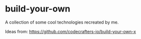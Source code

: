 # build-your-own
A collection of some cool technologies recreated by me.

Ideas from: https://github.com/codecrafters-io/build-your-own-x
